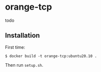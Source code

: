 # orange-tcp

todo

## Installation

First time:
```
$ docker build -t orange-tcp:ubuntu20.10 .
```

Then run `setup.sh`.
